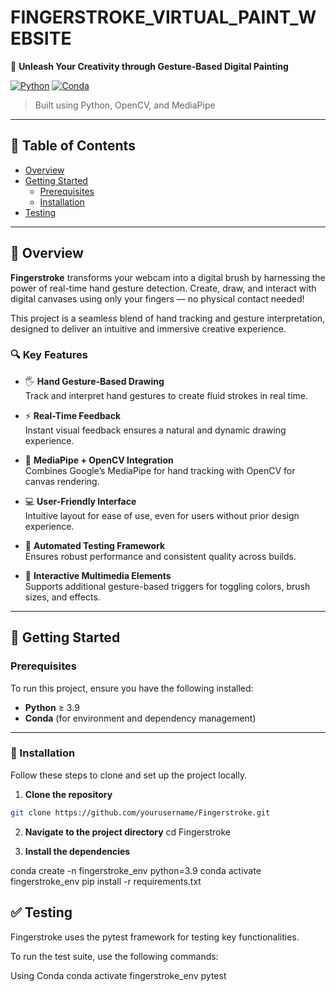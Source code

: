 # FINGERSTROKE_VIRTUAL_PAINT_WEBSITE

🎨 **Unleash Your Creativity through Gesture-Based Digital Painting**

[![Python](https://img.shields.io/badge/Python-3.9-blue.svg)](https://www.python.org/)
[![Conda](https://img.shields.io/badge/Package_Manager-conda-blue.svg)](https://docs.conda.io/)

> Built using Python, OpenCV, and MediaPipe

---

## 📑 Table of Contents

- [Overview](#overview)
- [Getting Started](#getting-started)
  - [Prerequisites](#prerequisites)
  - [Installation](#installation)
- [Testing](#testing)

---

## 🧠 Overview

**Fingerstroke** transforms your webcam into a digital brush by harnessing the power of real-time hand gesture detection. Create, draw, and interact with digital canvases using only your fingers — no physical contact needed!

This project is a seamless blend of hand tracking and gesture interpretation, designed to deliver an intuitive and immersive creative experience.

### 🔍 Key Features

- 🖐️ **Hand Gesture-Based Drawing**  
  Track and interpret hand gestures to create fluid strokes in real time.

- ⚡ **Real-Time Feedback**  
  Instant visual feedback ensures a natural and dynamic drawing experience.

- 🔧 **MediaPipe + OpenCV Integration**  
  Combines Google’s MediaPipe for hand tracking with OpenCV for canvas rendering.

- 💻 **User-Friendly Interface**  
  Intuitive layout for ease of use, even for users without prior design experience.

- 🧪 **Automated Testing Framework**  
  Ensures robust performance and consistent quality across builds.

- 🌈 **Interactive Multimedia Elements**  
  Supports additional gesture-based triggers for toggling colors, brush sizes, and effects.

---

## 🚀 Getting Started

### Prerequisites

To run this project, ensure you have the following installed:

- **Python** ≥ 3.9  
- **Conda** (for environment and dependency management)

---

### 🔧 Installation

Follow these steps to clone and set up the project locally.

1. **Clone the repository**

```bash
git clone https://github.com/yourusername/Fingerstroke.git
```

2. **Navigate to the project directory**
cd Fingerstroke

3. **Install the dependencies**
 
conda create -n fingerstroke_env python=3.9
conda activate fingerstroke_env
pip install -r requirements.txt

## ✅ **Testing**

Fingerstroke uses the pytest framework for testing key functionalities.

To run the test suite, use the following commands:

Using Conda
conda activate fingerstroke_env
pytest
